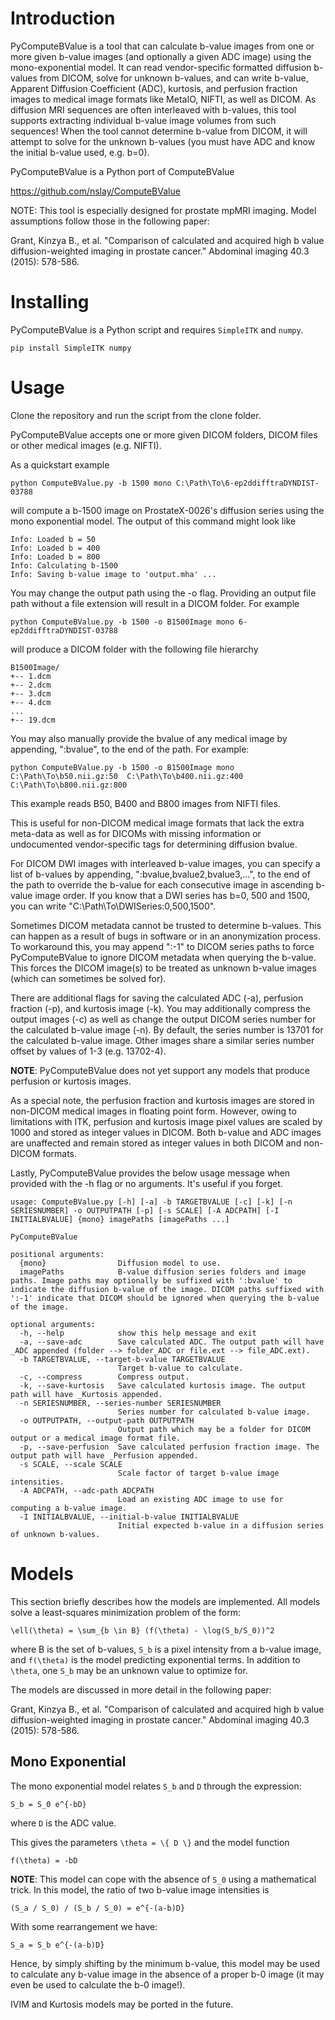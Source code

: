 # Introduction
PyComputeBValue is a tool that can calculate b-value images from one or more given b-value images (and optionally a given ADC image) using the mono-exponential model. It can read vendor-specific formatted diffusion b-values from DICOM, solve for unknown b-values, and can write b-value, Apparent Diffusion Coefficient (ADC), kurtosis, and perfusion fraction images to medical image formats like MetaIO, NIFTI, as well as DICOM. As diffusion MRI sequences are often interleaved with b-values, this tool supports extracting individual b-value image volumes from such sequences! When the tool cannot determine b-value from DICOM, it will attempt to solve for the unknown b-values (you must have ADC and know the initial b-value used, e.g. b=0).

PyComputeBValue is a Python port of ComputeBValue

https://github.com/nslay/ComputeBValue

NOTE: This tool is especially designed for prostate mpMRI imaging. Model assumptions follow those in the following paper:

Grant, Kinzya B., et al. "Comparison of calculated and acquired high b value diffusion-weighted imaging in prostate cancer." Abdominal imaging 40.3 (2015): 578-586.

# Installing
PyComputeBValue is a Python script and requires `SimpleITK` and `numpy`.

```
pip install SimpleITK numpy
```

# Usage
Clone the repository and run the script from the clone folder.

PyComputeBValue accepts one or more given DICOM folders, DICOM files or other medical images (e.g. NIFTI).

As a quickstart example

```
python ComputeBValue.py -b 1500 mono C:\Path\To\6-ep2ddifftraDYNDIST-03788
```

will compute a b-1500 image on ProstateX-0026's diffusion series using the mono exponential model. The output of this command might look like

```
Info: Loaded b = 50
Info: Loaded b = 400
Info: Loaded b = 800
Info: Calculating b-1500
Info: Saving b-value image to 'output.mha' ...
```

You may change the output path using the -o flag. Providing an output file path without a file extension will result in a DICOM folder. For example

```
python ComputeBValue.py -b 1500 -o B1500Image mono 6-ep2ddifftraDYNDIST-03788
```

will produce a DICOM folder with the following file hierarchy

```
B1500Image/
+-- 1.dcm
+-- 2.dcm
+-- 3.dcm
+-- 4.dcm
...
+-- 19.dcm
```

You may also manually provide the bvalue of any medical image by appending, ":bvalue", to the end of the path. For example:

```
python ComputeBValue.py -b 1500 -o B1500Image mono C:\Path\To\b50.nii.gz:50  C:\Path\To\b400.nii.gz:400 C:\Path\To\b800.nii.gz:800
```

This example reads B50, B400 and B800 images from NIFTI files.
  
This is useful for non-DICOM medical image formats that lack the extra meta-data as well as for DICOMs with missing information or undocumented vendor-specific tags for determining diffusion bvalue.

For DICOM DWI images with interleaved b-value images, you can specify a list of b-values by appending, ":bvalue,bvalue2,bvalue3,...", to the end of the path to override the b-value for each consecutive image in ascending b-value image order. If you know that a DWI series has b=0, 500 and 1500, you can write "C:\Path\To\DWISeries:0,500,1500".

Sometimes DICOM metadata cannot be trusted to determine b-values. This can happen as a result of bugs in software or in an anonymization process. To workaround this, you may append ":-1" to DICOM series paths to force PyComputeBValue to ignore DICOM metadata when querying the b-value. This forces the DICOM image(s) to be treated as unknown b-value images (which can sometimes be solved for).

There are additional flags for saving the calculated ADC (-a), perfusion fraction (-p), and kurtosis image (-k). You may additionally compress the output images (-c) as well as change the output DICOM series number for the calculated b-value image (-n). By default, the series number is 13701 for the calculated b-value image. Other images share a similar series number offset by values of 1-3 (e.g. 13702-4).

**NOTE**: PyComputeBValue does not yet support any models that produce perfusion or kurtosis images.

As a special note, the perfusion fraction and kurtosis images are stored in non-DICOM medical images in floating point form. However, owing to limitations with ITK, perfusion and kurtosis image pixel values are scaled by 1000 and stored as integer values in DICOM. Both b-value and ADC images are unaffected and remain stored as integer values in both DICOM and non-DICOM formats.

Lastly, PyComputeBValue provides the below usage message when provided with the -h flag or no arguments. It's useful if you
forget.

```
usage: ComputeBValue.py [-h] [-a] -b TARGETBVALUE [-c] [-k] [-n SERIESNUMBER] -o OUTPUTPATH [-p] [-s SCALE] [-A ADCPATH] [-I INITIALBVALUE] {mono} imagePaths [imagePaths ...]

PyComputeBValue

positional arguments:
  {mono}                Diffusion model to use.
  imagePaths            B-value diffusion series folders and image paths. Image paths may optionally be suffixed with ':bvalue' to indicate the diffusion b-value of the image. DICOM paths suffixed with ':-1' indicate that DICOM should be ignored when querying the b-value of the image.

optional arguments:
  -h, --help            show this help message and exit
  -a, --save-adc        Save calculated ADC. The output path will have _ADC appended (folder --> folder_ADC or file.ext --> file_ADC.ext).
  -b TARGETBVALUE, --target-b-value TARGETBVALUE
                        Target b-value to calculate.
  -c, --compress        Compress output.
  -k, --save-kurtosis   Save calculated kurtosis image. The output path will have _Kurtosis appended.
  -n SERIESNUMBER, --series-number SERIESNUMBER
                        Series number for calculated b-value image.
  -o OUTPUTPATH, --output-path OUTPUTPATH
                        Output path which may be a folder for DICOM output or a medical image format file.
  -p, --save-perfusion  Save calculated perfusion fraction image. The output path will have _Perfusion appended.
  -s SCALE, --scale SCALE
                        Scale factor of target b-value image intensities.
  -A ADCPATH, --adc-path ADCPATH
                        Load an existing ADC image to use for computing a b-value image.
  -I INITIALBVALUE, --initial-b-value INITIALBVALUE
                        Initial expected b-value in a diffusion series of unknown b-values.
```

# Models
This section briefly describes how the models are implemented. All models solve a least-squares minimization problem of the form:

```
\ell(\theta) = \sum_{b \in B} (f(\theta) - \log(S_b/S_0))^2
```

where B is the set of b-values, `S_b` is a pixel intensity from a b-value
image, and `f(\theta)` is the model predicting exponential terms. In 
addition to `\theta`, one `S_b` may be an unknown value to optimize for.

The models are discussed in more detail in the following paper:

Grant, Kinzya B., et al. "Comparison of calculated and acquired high b value diffusion-weighted imaging in prostate cancer." Abdominal imaging 40.3 (2015): 578-586.

## Mono Exponential
The mono exponential model relates `S_b` and `D` through the expression:

```
S_b = S_0 e^{-bD}
```
where `D` is the ADC value.

This gives the parameters `\theta = \{ D \}` and the model function

```
f(\theta) = -bD
```

**NOTE**: This model can cope with the absence of `S_0` using a mathematical
trick. In this model, the ratio of two b-value image intensities is

```
(S_a / S_0) / (S_b / S_0) = e^{-(a-b)D}
```
With some rearrangement we have:

```
S_a = S_b e^{-(a-b)D}
```
Hence, by simply shifting by the minimum b-value, this model may be
used to calculate any b-value image in the absence of a proper b-0
image (it may even be used to calculate the b-0 image!).

IVIM and Kurtosis models may be ported in the future.

